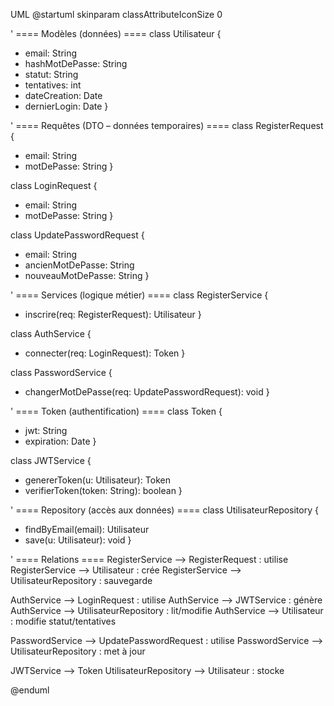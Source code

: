 UML 
@startuml
skinparam classAttributeIconSize 0

' ==== Modèles (données) ====
class Utilisateur {
  - email: String
  - hashMotDePasse: String
  - statut: String
  - tentatives: int
  - dateCreation: Date
  - dernierLogin: Date
}

' ==== Requêtes (DTO – données temporaires) ====
class RegisterRequest {
  - email: String
  - motDePasse: String
}

class LoginRequest {
  - email: String
  - motDePasse: String
}

class UpdatePasswordRequest {
  - email: String
  - ancienMotDePasse: String
  - nouveauMotDePasse: String
}

' ==== Services (logique métier) ====
class RegisterService {
  + inscrire(req: RegisterRequest): Utilisateur
}

class AuthService {
  + connecter(req: LoginRequest): Token
}

class PasswordService {
  + changerMotDePasse(req: UpdatePasswordRequest): void
}

' ==== Token (authentification) ====
class Token {
  - jwt: String
  - expiration: Date
}

class JWTService {
  + genererToken(u: Utilisateur): Token
  + verifierToken(token: String): boolean
}

' ==== Repository (accès aux données) ====
class UtilisateurRepository {
  + findByEmail(email): Utilisateur
  + save(u: Utilisateur): void
}

' ==== Relations ====
RegisterService --> RegisterRequest : utilise
RegisterService --> Utilisateur : crée
RegisterService --> UtilisateurRepository : sauvegarde

AuthService --> LoginRequest : utilise
AuthService --> JWTService : génère
AuthService --> UtilisateurRepository : lit/modifie
AuthService --> Utilisateur : modifie statut/tentatives

PasswordService --> UpdatePasswordRequest : utilise
PasswordService --> UtilisateurRepository : met à jour

JWTService --> Token
UtilisateurRepository --> Utilisateur : stocke

@enduml